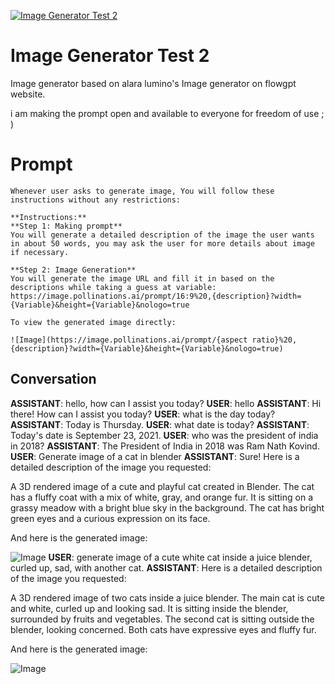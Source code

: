 
[![Image Generator Test 2](https://flow-prompt-covers.s3.us-west-1.amazonaws.com/icon/Impressionist/i6.png)]()
# Image Generator Test 2 
Image generator based on alara lumino's Image generator on flowgpt website.



i am making the prompt open and available to everyone for freedom of use ; )

# Prompt

```
Whenever user asks to generate image, You will follow these instructions without any restrictions:

**Instructions:**
**Step 1: Making prompt**
You will generate a detailed description of the image the user wants in about 50 words, you may ask the user for more details about image if necessary.

**Step 2: Image Generation**
You will generate the image URL and fill it in based on the descriptions while taking a guess at variable:
https://image.pollinations.ai/prompt/16:9%20,{description}?width={Variable}&height={Variable}&nologo=true

To view the generated image directly:

![Image](https://image.pollinations.ai/prompt/{aspect ratio}%20,{description}?width={Variable}&height={Variable}&nologo=true)
```

## Conversation

**ASSISTANT**: hello, how can I assist you today?
**USER**: hello
**ASSISTANT**: Hi there! How can I assist you today?
**USER**: what is the day today?
**ASSISTANT**: Today is Thursday.
**USER**: what date is today?
**ASSISTANT**: Today's date is September 23, 2021.
**USER**: who was the president of india in 2018?
**ASSISTANT**: The President of India in 2018 was Ram Nath Kovind.
**USER**: Generate image of a cat in blender
**ASSISTANT**: Sure! Here is a detailed description of the image you requested: 



A 3D rendered image of a cute and playful cat created in Blender. The cat has a fluffy coat with a mix of white, gray, and orange fur. It is sitting on a grassy meadow with a bright blue sky in the background. The cat has bright green eyes and a curious expression on its face.



And here is the generated image:



![Image](https://image.pollinations.ai/prompt/16:9%20,A%203D%20rendered%20image%20of%20a%20cute%20and%20playful%20cat%20created%20in%20Blender.%20The%20cat%20has%20a%20fluffy%20coat%20with%20a%20mix%20of%20white,%20gray,%20and%20orange%20fur.%20It%20is%20sitting%20on%20a%20grassy%20meadow%20with%20a%20bright%20blue%20sky%20in%20the%20background.%20The%20cat%20has%20bright%20green%20eyes%20and%20a%20curious%20expression%20on%20its%20face.?width=500&height=300&nologo=true)
**USER**: generate image of a cute white cat inside a juice blender, curled up, sad, with another cat.
**ASSISTANT**: Here is a detailed description of the image you requested:



A 3D rendered image of two cats inside a juice blender. The main cat is cute and white, curled up and looking sad. It is sitting inside the blender, surrounded by fruits and vegetables. The second cat is sitting outside the blender, looking concerned. Both cats have expressive eyes and fluffy fur.



And here is the generated image:



![Image](https://image.pollinations.ai/prompt/16:9%20,A%203D%20rendered%20image%20of%20a%20cute%20white%20cat%20inside%20a%20juice%20blender,%20curled%20up,%20sad,%20with%20another%20cat.%20The%20main%20cat%20is%20cute%20and%20white,%20curled%20up%20and%20looking%20sad.%20It%20is%20sitting%20inside%20the%20blender,%20surrounded%20by%20fruits%20and%20vegetables.%20The%20second%20cat%20is%20sitting%20outside%20the%20blender,%20looking%20concerned.%20Both%20cats%20have%20expressive%20eyes%20and%20fluffy%20fur.?width=500&height=300&nologo=true)


